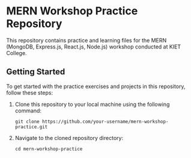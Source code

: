 
# MERN Workshop Practice Repository

This repository contains practice and learning files for the MERN (MongoDB, Express.js, React.js, Node.js) workshop conducted at KIET College.



## Getting Started

To get started with the practice exercises and projects in this repository, follow these steps:

1. Clone this repository to your local machine using the following command:

    ```
    git clone https://github.com/your-username/mern-workshop-practice.git
    ```

2. Navigate to the cloned repository directory:

    ```
    cd mern-workshop-practice
    ```




